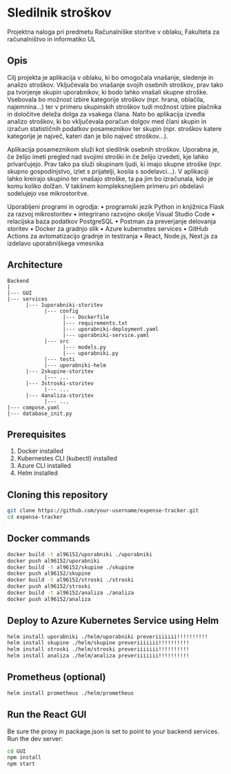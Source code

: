 # Sledilnik stroškov
Projektna naloga pri predmetu Računalniške storitve v oblaku, Fakulteta za računalništvo in informatiko UL

## Opis
Cilj projekta je aplikacija v oblaku, ki bo omogočala vnašanje, sledenje in analizo stroškov. Vključevala bo vnašanje svojih osebnih stroškov, prav tako pa tvorjenje skupin uporabnikov, ki bodo lahko vnašali skupne stroške. Vsebovala bo možnost izbire kategorije stroškov (npr. hrana, oblačila, najemnina...) ter v primeru skupinskih stroškov tudi možnost izbire plačnika in določitve deleža dolga za vsakega člana. Nato bo aplikacija izvedla analizo stroškov, ki bo vključevala poračun dolgov med člani skupin in izračun statističnih podatkov posameznikov ter skupin (npr. stroškov katere kategorije je največ, kateri dan je bilo največ stroškov...).

Aplikacija posameznikom služi kot sledilnik osebnih stroškov. Uporabna je, če želijo imeti pregled nad svojimi stroški in če želijo izvedeti, kje lahko privarčujejo. Prav tako pa služi skupinam ljudi, ki imajo skupne stroške (npr. skupno gospodinjstvo, izlet s prijatelji, kosila s sodelavci...). V aplikaciji lahko kreirajo skupino ter vnašajo stroške, ta pa jim bo izračunala, kdo je komu koliko dolžan. V takšnem kompleksnejšem primeru pri obdelavi sodelujejo vse mikrostoritve.

Uporabljeni programi in ogrodja:
• programski jezik Python in knjižnica Flask za razvoj mikrostoritev
• integrirano razvojno okolje Visual Studio Code
• relacijska baza podatkov PostgreSQL
• Postman za preverjanje delovanja storitev
• Docker za gradnjo slik
• Azure kubernetes services
• GitHub Actions za avtomatizacijo gradnje in testiranja
• React, Node.js, Next.js za izdelavo uporabniškega vmesnika

## Architecture
```
Backend
|
|--- GUI
|--- services
      |--- 1uporabniki-storitev
            |--- config
                  |--- Dockerfile
                  |--- requirements.txt
                  |--- uporabniki-deployment.yaml
                  |--- uporabniki-service.yaml
            |--- src
                  |--- models.py
                  |--- uporabniki.py
            |--- testi
            |--- uporabniki-helm
      |--- 2skupine-storitev
            |--- ...
      |--- 3stroski-storitev
            |--- ...
      |--- 4analiza-storitev
            |--- ...
|--- compose.yaml
|--- database_init.py
```

## Prerequisites
1. Docker installed
2. Kubernestes CLI (kubectl) installed
3. Azure CLI installed
4. Helm installed

## Cloning this repository
```bash
git clone https://github.com/your-username/expense-tracker.git
cd expense-tracker
```
## Docker commands
```bash
docker build -t al96152/uporabniki ./uporabniki
docker push al96152/uporabniki
docker build -t al96152/skupine ./skupine
docker push al96152/skupine
docker build -t al96152/stroski ./stroski
docker push al96152/stroski
docker build -t al96152/analiza ./analiza
docker push al96152/analiza
```
## Deploy to Azure Kubernetes Service using Helm
```bash
helm install uporabniki ./helm/uporabniki preveriiiiiii!!!!!!!!!!
helm install skupine ./helm/skupine preveriiiiiii!!!!!!!!!!
helm install stroski ./helm/stroski preveriiiiiii!!!!!!!!!!
helm install analiza ./helm/analiza preveriiiiiii!!!!!!!!!!
```
## Prometheus (optional)
```bash
helm install prometheus ./helm/prometheus
```

## Run the React GUI
Be sure the proxy in package.json is set to point to your backend services.
Run the dev server:
```bash
cd GUI
npm install
npm start
```
